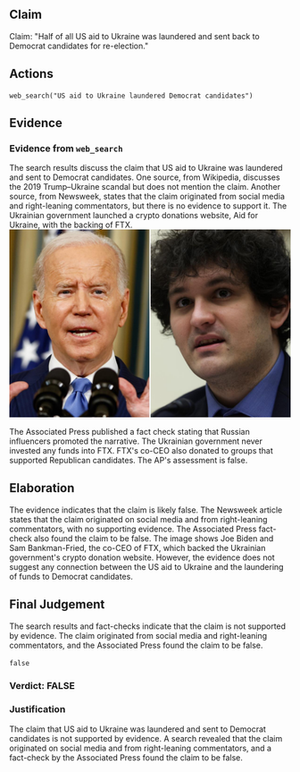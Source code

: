 ## Claim
Claim: "Half of all US aid to Ukraine was laundered and sent back to Democrat candidates for re-election."

## Actions
```
web_search("US aid to Ukraine laundered Democrat candidates")
```

## Evidence
### Evidence from `web_search`
The search results discuss the claim that US aid to Ukraine was laundered and sent to Democrat candidates. One source, from Wikipedia, discusses the 2019 Trump–Ukraine scandal but does not mention the claim. Another source, from Newsweek, states that the claim originated from social media and right-leaning commentators, but there is no evidence to support it. The Ukrainian government launched a crypto donations website, Aid for Ukraine, with the backing of FTX. ![image 2147](media/2025-08-07_20-01-1754596899-160228.jpg)

The Associated Press published a fact check stating that Russian influencers promoted the narrative. The Ukrainian government never invested any funds into FTX. FTX's co-CEO also donated to groups that supported Republican candidates. The AP's assessment is false.


## Elaboration
The evidence indicates that the claim is likely false. The Newsweek article states that the claim originated on social media and from right-leaning commentators, with no supporting evidence. The Associated Press fact-check also found the claim to be false. The image shows Joe Biden and Sam Bankman-Fried, the co-CEO of FTX, which backed the Ukrainian government's crypto donation website. However, the evidence does not suggest any connection between the US aid to Ukraine and the laundering of funds to Democrat candidates.


## Final Judgement
The search results and fact-checks indicate that the claim is not supported by evidence. The claim originated from social media and right-leaning commentators, and the Associated Press found the claim to be false.

`false`

### Verdict: FALSE

### Justification
The claim that US aid to Ukraine was laundered and sent to Democrat candidates is not supported by evidence. A search revealed that the claim originated on social media and from right-leaning commentators, and a fact-check by the Associated Press found the claim to be false.
